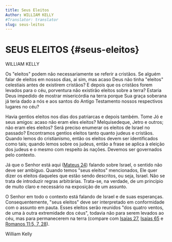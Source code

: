```yaml
---
title: Seus Eleitos
Author: WILLIAM KELLY
#Translator: translator
slug: seus-leitos
---
```


# SEUS ELEITOS {#seus-eleitos}

WILLIAM KELLY

Os &quot;eleitos&quot; podem não necessariamente se referir a cristãos. Se alguém falar de eleitos em nossos dias, aí sim, mas acaso Deus não tinha &quot;eleitos&quot; celestiais antes de existirem cristãos? E depois que os cristãos forem levados para o céu, porventura não existirão eleitos sobre a terra? Estaria Deus impedido de mostrar misericórdia na terra porque Sua graça soberana já teria dado a nós e aos santos do Antigo Testamento nossos respectivos lugares no céu?

Havia gentios eleitos nos dias dos patriarcas e depois também. Tome Jó e seus amigos: acaso não eram eles eleitos? Melquisedeque, Jetro e outros; não eram eles eleitos? Será preciso enumerar os eleitos de Israel no passado? Encontramos gentios eleitos tanto quanto judeus e cristãos. Quando lemos do cristianismo, então os eleitos devem ser identificados como tais; quando lemos sobre os judeus, então a frase se aplica à eleição dos judeus e o mesmo com respeito às nações. Devemos ser governados pelo contexto.

Já que o Senhor está aqui ([Mateus 24](http://mysword.info/b?r=Mat_24)) falando sobre Israel, o sentido não deve ser ambíguo. Quando temos &quot;seus eleitos&quot; mencionados, Ele quer dizer os eleitos daqueles que estão sendo descritos, ou seja, Israel. Não se trata de introduzir regras arbitrárias. Trata-se, na verdade, de um princípio de muito claro e necessário na exposição de um assunto.

O Senhor em todo o contexto está falando de Israel e de suas esperanças. Consequentemente, &quot;seus eleitos&quot; deve ser interpretado em conformidade com o assunto em pauta. Esses eleitos serão reunidos &quot;dos quatro ventos, de uma à outra extremidade dos céus&quot;, todavia não para serem levados ao céu, mas para permanecerem na terra (compare com [Isaías 27](http://mysword.info/b?r=Isa_27), [Isaías 65](http://mysword.info/b?r=Isa_65) e [Romanos 11:5, 7, 28](http://mysword.info/b?r=Rom_11:5,7,28)).

William Kelly